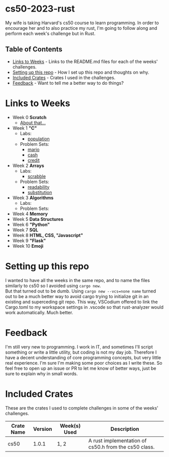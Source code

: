 # cs50-2023-rust
My wife is taking Harvard's cs50 course to learn programming. In order to encourage her and to also practice my rust, I'm going to follow along and perform each week's challenge but in Rust.

## Table of Contents
* [Links to Weeks](#links-to-weeks) - Links to the README.md files for each of the weeks' challenges.
* [Setting up this repo](#setting-up-this-repo) - How I set up this repo and thoughts on why.
* [Included Crates](#included-crates) - Crates I used in the challenges.
* [Feedback](#feedback) - Want to tell me a better way to do things?

# Links to Weeks
* Week 0 **Scratch**
    * [About that...](https://github.com/Eragon615/cs50-2023-rust/blob/main/week0/README.md)
* Week 1 **"C"**
    * Labs:
        * [population](https://github.com/Eragon615/cs50-2023-rust/blob/main/week1/population/README.md)
    * Problem Sets:
        * [mario](https://github.com/Eragon615/cs50-2023-rust/blob/main/week1/mario/README.md) 
        * [cash](https://github.com/Eragon615/cs50-2023-rust/blob/main/week1/cash/README.md)
        * [credit](https://github.com/Eragon615/cs50-2023-rust/blob/main/week1/credit/README.md)
* Week 2 **Arrays**
    * Labs:
        * [scrabble](https://github.com/Eragon615/cs50-2023-rust/blob/main/week2/scrabble/README.md)
    * Problem Sets:
        * [readability](https://github.com/Eragon615/cs50-2023-rust/blob/main/week2/readability/README.md)
        * [substitution](https://github.com/Eragon615/cs50-2023-rust/blob/main/week2/substitution/README.md)
* Week 3 **Algorithms**
    * Labs:
    * Problem Sets:
* Week 4 **Memory**
* Week 5 **Data Structures**
* Week 6 **"Python"**
* Week 7 **SQL**
* Week 8 **HTML, CSS, "Javascript"**
* Week 9 **"Flask"**
* Week 10 **Emoji**

# Setting up this repo
I wanted to have all the weeks in the same repo, and to name the files similarly to cs50 so I avoided using `cargo new`.  
But that turned out to be dumb. Using `cargo new --vcs=none name` turned out to be a much better way to avoid cargo trying to initialize git in an existing and superceding git repo. This way, VSCodium offered to link the Cargo.toml to my workspace settings in .vscode so that rust-analyzer would work automatically. Much better.

# Feedback
I'm still very new to programming. I work in IT, and sometimes I'll script something or write a little utility, but coding is not my day job. Therefore I have a decent understanding of core programming concepts, but very little real experience. I'm sure I'm making some poor choices as I write these. So feel free to open up an issue or PR to let me know of better ways, just be sure to explain why in small words. 

# Included Crates
These are the crates I used to complete challenges in some of the weeks' challenges.

| Crate Name | Version | Week(s) Used | Description |
| --- | --- | --- | --- |
| cs50 | 1.0.1 | 1, 2 | A rust implementation of cs50.h from the cs50 class. |
